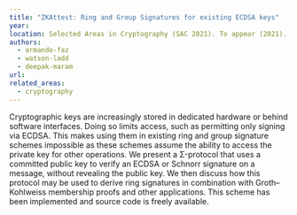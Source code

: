 ```yaml
---
title: "ZKAttest: Ring and Group Signatures for existing ECDSA keys"
year: 
location: Selected Areas in Cryptography (SAC 2021). To appear (2021).
authors:
  - armando-faz
  - watson-ladd
  - deepak-maram
url: 
related_areas:
  - cryptography
---
```


Cryptographic keys are increasingly stored in dedicated hardware or behind software interfaces. Doing so limits access, such as permitting only signing via ECDSA. This makes using them in existing ring and group signature schemes impossible as these schemes assume the ability to access the private key for other operations. We present a Σ-protocol that uses a committed public key to verify an ECDSA or Schnorr signature on a message, without revealing the public key. We then discuss how this protocol may be used to derive ring signatures in combination with Groth–Kohlweiss membership proofs and other applications. This scheme has been implemented and source code is freely available.

